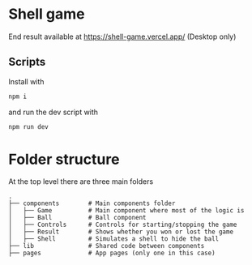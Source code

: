 # Shell game

End result available at https://shell-game.vercel.app/ (Desktop only)

## Scripts

Install with

```bash
npm i
```

and run the dev script with

```bash
npm run dev
```

# Folder structure

At the top level there are three main folders

    .
    ├── components        # Main components folder
    │   ├── Game          # Main component where most of the logic is
    │   ├── Ball          # Ball component
    │   ├── Controls      # Controls for starting/stopping the game
    │   ├── Result        # Shows whether you won or lost the game
    │   ├── Shell         # Simulates a shell to hide the ball
    ├── lib               # Shared code between components
    ├── pages             # App pages (only one in this case)
